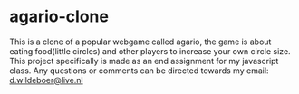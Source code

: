 # agario-clone
This is a clone of a popular webgame called agario, the game is about eating food(little circles) and other players to increase your own circle size.
This project specifically is made as an end assignment for my javascript class. Any questions or comments can be directed towards my email: d.wildeboer@live.nl
